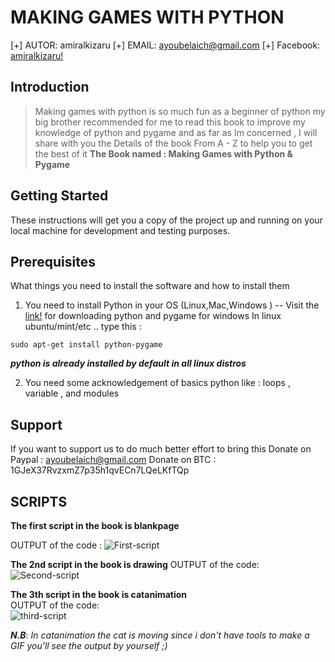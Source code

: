# MAKING GAMES WITH PYTHON




  [+] AUTOR:        amiralkizaru
  [+] EMAIL:        ayoubelaich@gmail.com
  [+] Facebook: [amiralkizaru!](https://fb.com/Silencer.fan)


## Introduction

> Making games with python is so much fun as a beginner of python my big brother recommended for me to read this book to improve
my knowledge of python and pygame and as far as Im concerned , I will share with you the Details of the book From A - Z  to help you to get the best of it 
**The Book named : Making Games with Python & Pygame**

## Getting Started

These instructions will get you a copy of the project up and running on your local machine for development and testing purposes.

## Prerequisites

What things you need to install the software and how to install them


1. You need to install Python in your OS (Linux,Mac,Windows ) -- Visit the [link!](python.org) for downloading python and pygame for windows
In linux ubuntu/mint/etc .. type this : 

`sudo apt-get install python-pygame`   

**_python is already installed by default in all linux distros_**


2. You need some acknowledgement of basics python like : loops , variable , and modules 

## Support  

If you want to support us to do much better effort to bring this 
Donate on Paypal : ayoubelaich@gmail.com
Donate on BTC    : 1GJeX37RvzxmZ7p35h1qvECn7LQeLKfTQp

## SCRIPTS  
**The first script in the book is blankpage**

OUTPUT of the code : ![First-script](http://imageshack.com/a/img924/1171/jcAGnT.png)

**The 2nd script in the book is drawing**
OUTPUT of the code:
![Second-script](http://imageshack.com/a/img924/4662/URzQsS.png)

**The 3th script in the book is catanimation**  
OUTPUT of the code:  
![third-script](http://imageshack.com/a/img923/223/bm1kJC.png)  

**_N.B_**: _In catanimation the cat is moving since i don't have tools to make a GIF you'll see the output by yourself ;)_  





